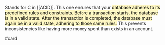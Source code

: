 Stands for C in [[ACID]]. This one ensures that your <mark style="background: #FFF3A3A6;">database adheres to its predefined rules and constraints. Before a transaction starts, the database is in a valid state. After the transaction is completed, the database must again be in a valid state, adhering to those same rules.</mark> This prevents inconsistencies like having more money spent than exists in an account.

#card